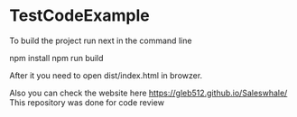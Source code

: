 # TestCodeExample
To build the project run next in the command line




npm install
npm run build

After it you need to open dist/index.html in browzer.

Also you can check the website here https://gleb512.github.io/Saleswhale/
This repository was done for code review 
